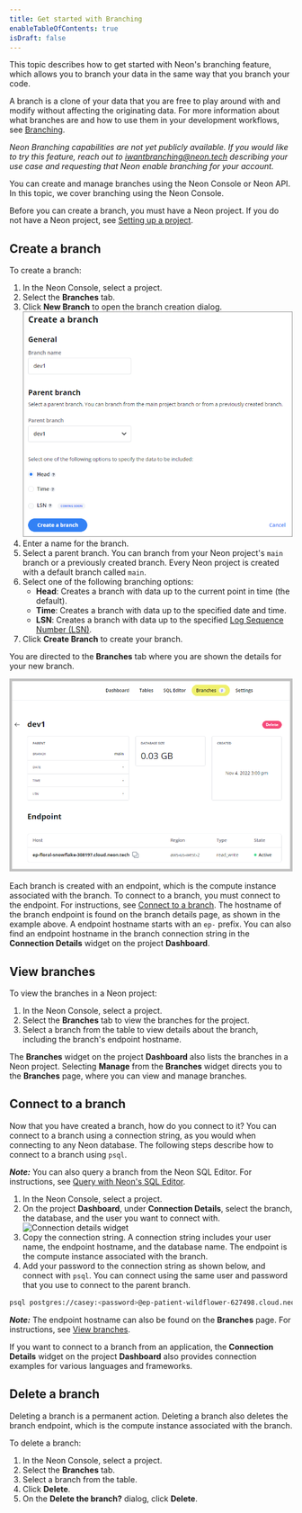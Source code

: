 ```yaml
---
title: Get started with Branching
enableTableOfContents: true
isDraft: false
---
```


This topic describes how to get started with Neon's branching feature, which allows you to branch your data in the same way that you branch your code.

A branch is a clone of your data that you are free to play around with and modify without affecting the originating data.
For more information about what branches are and how to use them in your development workflows, see [Branching](../../conceptual-guides/branching).

_Neon Branching capabilities are not yet publicly available. If you would like to try this feature, reach out to [iwantbranching@neon.tech](mailto:iwantbranching@neon.tech) describing your use case and requesting that Neon enable branching for your account._

You can create and manage branches using the Neon Console or Neon API. In this topic, we cover branching using the Neon Console.

Before you can create a branch, you must have a Neon project. If you do not have a Neon project, see [Setting up a project](../setting-up-a-project).

## Create a branch

To create a branch:

1. In the Neon Console, select a project.
2. Select the **Branches** tab.
3. Click **New Branch** to open the branch creation dialog.
![Create branch dialog](./images/create_branch.png)
4. Enter a name for the branch.
5. Select a parent branch. You can branch from your Neon project's `main` branch or a previously created branch. Every Neon project is created with a default branch called `main`.  
6. Select one of the following branching options:
    - **Head**: Creates a branch with data up to the current point in time (the default).
    - **Time**: Creates a branch with data up to the specified date and time.
    - **LSN**: Creates a branch with data up to the specified [Log Sequence Number (LSN)](../../reference/glossary/#lsn).
7. Click **Create Branch** to create your branch.

You are directed to the **Branches** tab where you are shown the details for your new branch.

![Branch details](./images/branch_details.png)

Each branch is created with an endpoint, which is the compute instance associated with the branch. To connect to a branch, you must connect to the endpoint. For instructions, see [Connect to a branch](#connect-to-a-branch). The hostname of the branch endpoint is found on the branch details page, as shown in the example above. A endpoint hostname starts with an `ep-` prefix. You can also find an endpoint hostname in the branch connection string in the **Connection Details** widget on the project **Dashboard**.

## View branches

To view the branches in a Neon project:

1. In the Neon Console, select a project.
2. Select the **Branches** tab to view the branches for the project.
3. Select a branch from the table to view details about the branch, including the branch's endpoint hostname.

The **Branches** widget on the project **Dashboard** also lists the branches in a Neon project. Selecting **Manage** from the **Branches** widget directs you to the **Branches** page, where you can view and manage branches.

## Connect to a branch

Now that you have created a branch, how do you connect to it? You can connect to a branch using a connection string, as you would when connecting to any Neon database. The following steps describe how to connect to a branch using `psql`.

_**Note:**_ You can also query a branch from the Neon SQL Editor. For instructions, see [Query with Neon's SQL Editor](../query-with-neon-sql-editor).

1. In the Neon Console, select a project.
2. On the project **Dashboard**, under **Connection Details**, select the branch, the database, and the user you want to connect with.
![Connection details widget](./images/connection_details.png)
3. Copy the connection string. A connection string includes your user name, the endpoint hostname, and the database name. The endpoint is the compute instance associated with the branch.
5. Add your password to the connection string as shown below, and connect with `psql`. You can connect using the same user and password that you use to connect to the parent branch.

  ```bash
  psql postgres://casey:<password>@ep-patient-wildflower-627498.cloud.neon.tech/main
  ```

_**Note:**_ The endpoint hostname can also be found on the **Branches** page. For instructions, see [View branches](#view-branches).

If you want to connect to a branch from an application, the **Connection Details** widget on the project **Dashboard** also provides connection examples for various languages and frameworks.

## Delete a branch

Deleting a branch is a permanent action. Deleting a branch also deletes the branch endpoint, which is the compute instance associated with the branch.

To delete a branch:

1. In the Neon Console, select a project.
2. Select the **Branches** tab.
3. Select a branch from the table.
3. Click **Delete**.
4. On the **Delete the branch?** dialog, click **Delete**.
